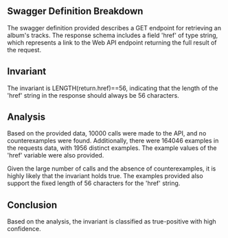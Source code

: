 ## Swagger Definition Breakdown
The swagger definition provided describes a GET endpoint for retrieving an album's tracks. The response schema includes a field 'href' of type string, which represents a link to the Web API endpoint returning the full result of the request.

## Invariant
The invariant is LENGTH(return.href)==56, indicating that the length of the 'href' string in the response should always be 56 characters.

## Analysis
Based on the provided data, 10000 calls were made to the API, and no counterexamples were found. Additionally, there were 164046 examples in the requests data, with 1956 distinct examples. The example values of the 'href' variable were also provided.

Given the large number of calls and the absence of counterexamples, it is highly likely that the invariant holds true. The examples provided also support the fixed length of 56 characters for the 'href' string.

## Conclusion
Based on the analysis, the invariant is classified as true-positive with high confidence.
